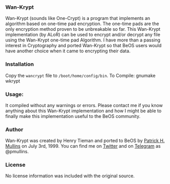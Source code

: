 ### Wan-Krypt

Wan-Krypt (sounds like One-Crypt) is a program that implements an algorithm based on one-time pad encryption. The one-time pads are the only encryption method proven to be unbreakable so far. This Wan-Krypt implementation (by ALoR) can be used to encrypt and/or decrypt any file using the Wan-Krypt one-time pad Algorithm. I have more than a passing interest in Cryptography and ported Wan-Krypt so that BeOS users would have another choice when it came to encrypting their data.

### Installation

Copy the `wancrypt` file to `/boot/home/config/bin`. To Compile: gnumake wkrypt

### Usage:

It compiled without any warnings or errors. Please contact me if you know anything about this Wan-Krypt implementation and how I might be able to finally make this implementation useful to the BeOS community.

### Author
Wan-Krypt was created by Henry Tieman and ported to BeOS by [Patrick H. Mullins](http://www.pmullins.net) on July 3rd, 1999. You can find me on  [Twitter](https://twitter.com/phmullins) and on [Telegram](https://telegram.org/) as @pmullins.

### License
No license information was included with the original source.
